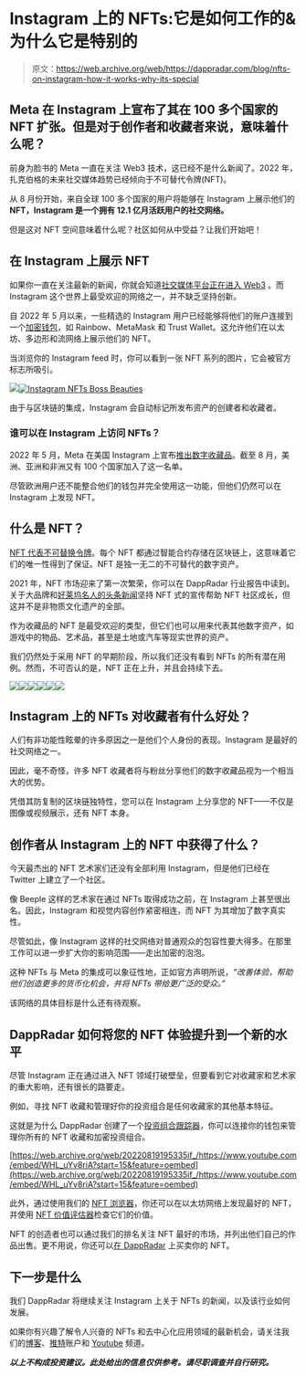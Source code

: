 # Instagram 上的 NFTs:它是如何工作的&为什么它是特别的

> 原文：<https://web.archive.org/web/https://dappradar.com/blog/nfts-on-instagram-how-it-works-why-its-special>

## Meta 在 Instagram 上宣布了其在 100 多个国家的 NFT 扩张。但是对于创作者和收藏者来说，意味着什么呢？

前身为脸书的 Meta 一直在关注 Web3 技术，这已经不是什么新闻了。2022 年，扎克伯格的未来社交媒体趋势已经倾向于不可替代令牌(NFT)。

从 8 月份开始，来自全球 100 多个国家的用户将能够在 Instagram 上展示他们的**NFT，Instagram 是一个拥有 12.1 亿月活跃用户的社交网络。**

但是这对 NFT 空间意味着什么呢？社区如何从中受益？让我们开始吧！

## 在 Instagram 上展示 NFT

如果你一直在关注最新的新闻，你就会知道[社交媒体平台正在进入 Web3](https://web.archive.org/web/20220819195335/https://dappradar.com/blog/social-media-platforms-are-jumping-into-web3) 。而 Instagram 这个世界上最受欢迎的网络之一，并不缺乏坚持创新。

自 2022 年 5 月以来，一些精选的 Instagram 用户已经能够将他们的账户连接到一个[加密钱包](https://web.archive.org/web/20220819195335/https://dappradar.com/blog/best-cryptocurrency-wallets-for-2022)，如 Rainbow、MetaMask 和 Trust Wallet。这允许他们在以太坊、多边形和流网络上展示他们的 NFT。

当浏览你的 Instagram feed 时，你可以看到一张 NFT 系列的图片，它会被官方标志所吸引。

[](https://web.archive.org/web/20220819195335/https://www.instagram.com/p/CdbnkjZuIL2/?utm_source=ig_web_copy_link)[![](img/ad3da9701a83ae3d39ff43ea1e5f2fc7.png)<picture>![Instagram NFTs Boss Beauties](img/32cdb0f926b2d21cc8b2084c99c671bc.png)</picture>](https://web.archive.org/web/20220819195335/https://www.instagram.com/p/CdbnkjZuIL2/?utm_source=ig_web_copy_link)

由于与区块链的集成，Instagram 会自动标记所发布资产的创建者和收藏者。

### 谁可以在 Instagram 上访问 NFTs？

2022 年 5 月，Meta 在美国 Instagram 上宣布[推出数字收藏品](https://web.archive.org/web/20220819195335/https://about.fb.com/news/2022/05/introducing-digital-collectibles-to-showcase-nfts-instagram/)。截至 8 月，美洲、亚洲和非洲又有 100 个国家加入了这一名单。

尽管欧洲用户还不能整合他们的钱包并完全使用这一功能，但他们仍然可以在 Instagram 上发现 NFT。

## 什么是 NFT？

[NFT 代表不可替换令牌](https://web.archive.org/web/20220819195335/https://dappradar.com/blog/what-are-non-fungible-tokens-nfts)。每个 NFT 都通过智能合约存储在区块链上，这意味着它们的唯一性得到了保证。NFT 是独一无二的不可替代的数字资产。

2021 年，NFT 市场迎来了第一次繁荣，你可以在 DappRadar 行业报告中读到。关于大品牌和[好莱坞名人的头条新闻](https://web.archive.org/web/20220819195335/https://dappradar.com/blog/celebrity-wallets-a-dive-into-crypto-hollywood)坚持 NFT 式的宣传帮助 NFT 社区成长，但这并不是非物质文化遗产的全部。

作为收藏品的 NFT 是最受欢迎的类型，但它们也可以用来代表其他数字资产，如游戏中的物品、艺术品，甚至是土地或汽车等现实世界的资产。

我们仍然处于采用 NFT 的早期阶段，所以我们还没有看到 NFTs 的所有潜在用例。然而，不可否认的是，NFT 正在上升，并且会持续下去。

[](https://web.archive.org/web/20220819195335/https://dappradar.com/blog/what-are-non-fungible-tokens-nfts)[![](img/87befc4a1e42119d30e207f259589417.png)<picture>![](img/b466334d4ecd687d4f268d5382c38b86.png)</picture>](https://web.archive.org/web/20220819195335/https://dappradar.com/blog/what-are-non-fungible-tokens-nfts)[](https://web.archive.org/web/20220819195335/https://dappradar.com/nft/marketplaces)[![](img/87befc4a1e42119d30e207f259589417.png)<picture>![](img/2a3299e5e187fe8981f0188ce107e173.png)</picture>](https://web.archive.org/web/20220819195335/https://dappradar.com/nft/marketplaces)[](https://web.archive.org/web/20220819195335/https://dappradar.com/nft/sales)[![](img/87befc4a1e42119d30e207f259589417.png)<picture>![](img/3bbce920a13bbbbd5cd931a64a3b866c.png)</picture>](https://web.archive.org/web/20220819195335/https://dappradar.com/nft/sales)

## Instagram 上的 NFTs 对收藏者有什么好处？

人们有非功能性眩晕的许多原因之一是他们个人身份的表现。Instagram 是最好的社交网络之一。

因此，毫不奇怪，许多 NFT 收藏者将与粉丝分享他们的数字收藏品视为一个相当大的优势。

凭借其防复制的区块链独特性，您可以在 Instagram 上分享您的 NFT——不仅是图像或视频展示，还有 NFT 本身。

## 创作者从 Instagram 上的 NFT 中获得了什么？

今天最杰出的 NFT 艺术家们还没有全部利用 Instagram，但是他们已经在 Twitter 上建立了一个社区。

像 Beeple 这样的艺术家在通过 NFTs 取得成功之前，在 Instagram 上甚至很出名。因此，Instagram 和视觉内容创作紧密相连，而 NFT 为其增加了数字真实性。

尽管如此，像 Instagram 这样的社交网络对普通观众的包容性要大得多。在那里工作可以进一步扩大你的影响范围——走出加密的泡泡。

这种 NFTs 与 Meta 的集成可以象征性地，正如官方声明所说，*“改善体验，帮助他们创造更多的货币化机会，并将 NFTs 带给更广泛的受众。”*

该网络的具体目标是什么还有待观察。

## DappRadar 如何将您的 NFT 体验提升到一个新的水平

尽管 Instagram 正在通过进入 NFT 领域打破壁垒，但要看到它对收藏家和艺术家的重大影响，还有很长的路要走。

例如，寻找 NFT 收藏和管理好你的投资组合是任何收藏家的其他基本特征。

这就是为什么 DappRadar 创建了一个[投资组合跟踪器](https://web.archive.org/web/20220819195335/https://dappradar.com/hub/wallet/)，你可以连接你的钱包来管理你所有的 NFT 收藏和加密投资组合。

[https://web.archive.org/web/20220819195335if_/https://www.youtube.com/embed/WHL_uYv8riA?start=15&feature=oembed](https://web.archive.org/web/20220819195335if_/https://www.youtube.com/embed/WHL_uYv8riA?start=15&feature=oembed)

此外，通过使用我们的 [NFT 浏览器](https://web.archive.org/web/20220819195335/https://dappradar.com/hub/nft-explorer)，你还可以在以太坊网络上发现最好的 NFT，并使用 [NFT 价值评估器](https://web.archive.org/web/20220819195335/https://dappradar.com/hub/nft-value-estimator)检查它们的价值。

NFT 的创造者也可以通过我们的排名关注 NFT 最好的市场，并列出他们自己的作品出售。更不用说，你还可以[在 DappRadar](https://web.archive.org/web/20220819195335/https://dappradar.com/blog/how-to-buy-and-sell-nfts-on-dappradar) 上买卖你的 NFT。

## 下一步是什么

我们 DappRadar 将继续关注 Instagram 上关于 NFTs 的新闻，以及该行业如何发展。

如果你有兴趣了解令人兴奋的 NFTs 和去中心化应用领域的最新机会，请关注我们的[博客](https://web.archive.org/web/20220819195335/https://dappradar.com/blog/)、[推特](https://web.archive.org/web/20220819195335/https://twitter.com/dappradar)账户和 [Youtube](https://web.archive.org/web/20220819195335/https://www.youtube.com/c/DappRadar) 频道。

***以上不构成投资建议。此处给出的信息仅供参考。请尽职调查并自行研究。***